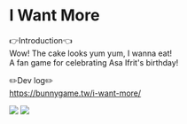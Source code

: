 # I Want More
👉Introduction👈  
Wow! The cake looks yum yum, I wanna eat!  
A fan game for celebrating Asa Ifrit's birthday!  

✏️Dev log✏️  
https://bunnygame.tw/i-want-more/

![](imagePath)
[<img src="https://img.youtube.com/vi/EJ-Rl8sIauM/hqdefault.jpg">](https://youtu.be/EJ-Rl8sIauM)
